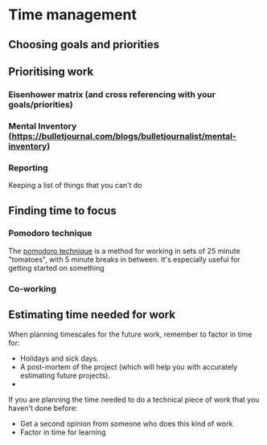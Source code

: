 # Time management


## Choosing goals and priorities


## Prioritising work

### Eisenhower matrix (and cross referencing with your goals/priorities)

### Mental Inventory (https://bulletjournal.com/blogs/bulletjournalist/mental-inventory)

### Reporting 
Keeping a list of things that you can't do

## Finding time to focus

### Pomodoro technique
The [pomodoro technique](https://francescocirillo.com/pages/pomodoro-technique) is a method for working in sets of 25 minute "tomatoes", with 5 minute breaks in between.
It's especially useful for getting started on something

### Co-working

## Estimating time needed for work
When planning timescales for the future work, remember to factor in time for:
- Holidays and sick days.
- A post-mortem of the project (which will help you with accurately estimating future projects).
- 

If you are planning the time needed to do a technical piece of work that you haven't done before:
- Get a second opinion from someone who does this kind of work
- Factor in time for learning
